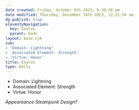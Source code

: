 ```yaml
---
date created: Friday, October 6th 2023, 6:38:58 pm
date modified: Thursday, December 14th 2023, 12:21:54 am
dg-publish: true
eleventyNavigation:
  key: Exalos
  parent: Gods
layout: base.njk
sum:
- 'Domain: Lightning'
- 'Associated Element: Strength'
- 'Virtue: Honor'
title: Exalos
type: Deity
---
```


- Domain: Lightning
- Associated Element: Strength
- Virtue: Honor

*Appeareance Steampunk Design?*